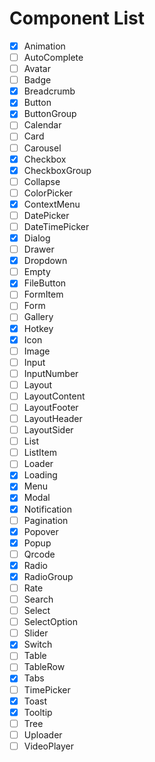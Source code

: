 # Component List

- [x] Animation
- [ ] AutoComplete
- [ ] Avatar
- [ ] Badge
- [x] Breadcrumb
- [x] Button
- [x] ButtonGroup
- [ ] Calendar
- [ ] Card
- [ ] Carousel
- [x] Checkbox
- [x] CheckboxGroup
- [ ] Collapse
- [ ] ColorPicker
- [x] ContextMenu
- [ ] DatePicker
- [ ] DateTimePicker
- [x] Dialog
- [ ] Drawer
- [x] Dropdown
- [ ] Empty
- [x] FileButton
- [ ] FormItem
- [ ] Form
- [ ] Gallery
- [x] Hotkey
- [x] Icon
- [ ] Image
- [ ] Input
- [ ] InputNumber
- [ ] Layout
- [ ] LayoutContent
- [ ] LayoutFooter
- [ ] LayoutHeader
- [ ] LayoutSider
- [ ] List
- [ ] ListItem
- [ ] Loader
- [x] Loading
- [x] Menu
- [x] Modal
- [x] Notification
- [ ] Pagination
- [x] Popover
- [x] Popup
- [ ] Qrcode
- [x] Radio
- [x] RadioGroup
- [ ] Rate
- [ ] Search
- [ ] Select
- [ ] SelectOption
- [ ] Slider
- [x] Switch
- [ ] Table
- [ ] TableRow
- [x] Tabs
- [ ] TimePicker
- [x] Toast
- [x] Tooltip
- [ ] Tree
- [ ] Uploader
- [ ] VideoPlayer
